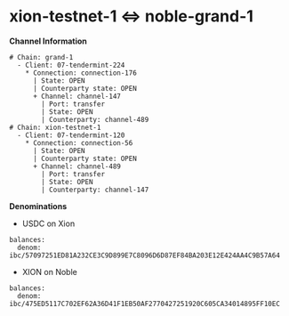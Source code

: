 # xion-testnet-1 <=> noble-grand-1

**Channel Information**

```
# Chain: grand-1
  - Client: 07-tendermint-224
    * Connection: connection-176
      | State: OPEN
      | Counterparty state: OPEN
      + Channel: channel-147
        | Port: transfer
        | State: OPEN
        | Counterparty: channel-489
# Chain: xion-testnet-1
  - Client: 07-tendermint-120
    * Connection: connection-56
      | State: OPEN
      | Counterparty state: OPEN
      + Channel: channel-489
        | Port: transfer
        | State: OPEN
        | Counterparty: channel-147
```

**Denominations**

* USDC on Xion

```
balances:
  denom: ibc/57097251ED81A232CE3C9D899E7C8096D6D87EF84BA203E12E424AA4C9B57A64
```

* XION on Noble

```
balances:
  denom: ibc/475ED5117C702EF62A36D41F1EB50AF2770427251920C605CA34014895FF10EC
```
